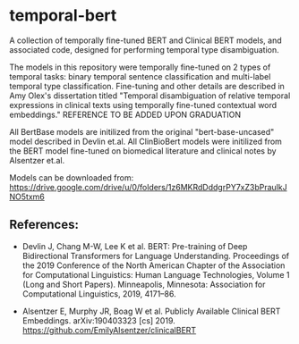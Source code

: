 # temporal-bert
A collection of temporally fine-tuned BERT and Clinical BERT models, and associated code, designed for performing temporal type disambiguation.

The models in this repository were temporally fine-tuned on 2 types of temporal tasks: binary temporal sentence classification and multi-label temporal type classification. Fine-tuning and other details are described in Amy Olex's dissertation titled "Temporal disambiguation of relative temporal expressions in clinical texts using temporally fine-tuned contextual word embeddings." REFERENCE TO BE ADDED UPON GRADUATION
  
  All BertBase models are initilized from the original "bert-base-uncased" model described in Devlin et.al. All ClinBioBert models were initilized from the BERT model fine-tuned on biomedical literature and clinical notes by Alsentzer et.al.
  
  Models can be downloaded from: https://drive.google.com/drive/u/0/folders/1z6MKRdDddgrPY7xZ3bPraulkJNO5txm6
  
## References:
  - Devlin J, Chang M-W, Lee K et al. BERT: Pre-training of Deep Bidirectional Transformers for Language Understanding. Proceedings of the 2019 Conference of the North American Chapter of the Association for Computational Linguistics: Human Language Technologies, Volume 1 (Long and Short Papers). Minneapolis, Minnesota: Association for Computational Linguistics, 2019, 4171–86.

  - Alsentzer E, Murphy JR, Boag W et al. Publicly Available Clinical BERT Embeddings. arXiv:190403323 [cs] 2019. https://github.com/EmilyAlsentzer/clinicalBERT

